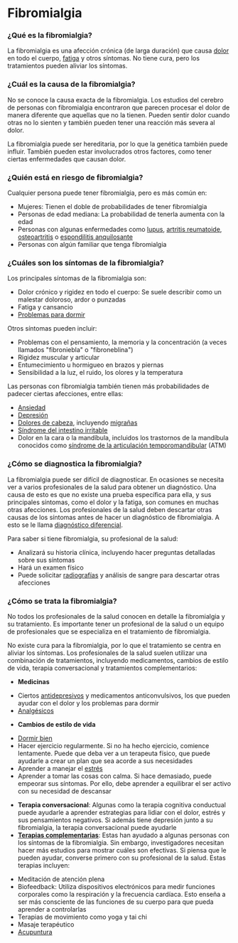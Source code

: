Fibromialgia
============


### ¿Qué es la fibromialgia?


La fibromialgia es una afección crónica (de larga duración) que causa [dolor](https://medlineplus.gov/spanish/chronicpain.html) en todo el cuerpo, [fatiga](https://medlineplus.gov/spanish/fatigue.html) y otros síntomas. No tiene cura, pero los tratamientos pueden aliviar los síntomas.


### ¿Cuál es la causa de la fibromialgia?


No se conoce la causa exacta de la fibromialgia. Los estudios del cerebro de personas con fibromialgia encontraron que parecen procesar el dolor de manera diferente que aquellas que no la tienen. Pueden sentir dolor cuando otras no lo sienten y también pueden tener una reacción más severa al dolor.



La fibromialgia puede ser hereditaria, por lo que la genética también puede influir. También pueden estar involucrados otros factores, como tener ciertas enfermedades que causan dolor. 


### ¿Quién está en riesgo de fibromialgia?


Cualquier persona puede tener fibromialgia, pero es más común en:


* Mujeres: Tienen el doble de probabilidades de tener fibromialgia
* Personas de edad mediana: La probabilidad de tenerla aumenta con la edad
* Personas con algunas enfermedades como [lupus](https://medlineplus.gov/spanish/lupus.html), [artritis reumatoide](https://medlineplus.gov/spanish/rheumatoidarthritis.html), [osteoartritis](https://medlineplus.gov/spanish/osteoarthritis.html) o [espondilitis anquilosante](https://medlineplus.gov/spanish/ankylosingspondylitis.html)
* Personas con algún familiar que tenga fibromialgia


### ¿Cuáles son los síntomas de la fibromialgia?


Los principales síntomas de la fibromialgia son:


* Dolor crónico y rigidez en todo el cuerpo: Se suele describir como un malestar doloroso, ardor o punzadas
* Fatiga y cansancio
* [Problemas para dormir](https://medlineplus.gov/spanish/sleepdisorders.html)


Otros síntomas pueden incluir:


* Problemas con el pensamiento, la memoria y la concentración (a veces llamados "fibroniebla" o "fibroneblina")
* Rigidez muscular y articular
* Entumecimiento u hormigueo en brazos y piernas
* Sensibilidad a la luz, el ruido, los olores y la temperatura


Las personas con fibromialgia también tienen más probabilidades de padecer ciertas afecciones, entre ellas:


* [Ansiedad](https://medlineplus.gov/spanish/anxiety.html)
* [Depresión](https://medlineplus.gov/spanish/depression.html)
* [Dolores de cabeza](https://medlineplus.gov/spanish/headache.html), incluyendo [migrañas](https://medlineplus.gov/spanish/migraine.html)
* [Síndrome del intestino irritable](https://medlineplus.gov/spanish/irritablebowelsyndrome.html)
* Dolor en la cara o la mandíbula, incluidos los trastornos de la mandíbula conocidos como [síndrome de la articulación temporomandibular](https://medlineplus.gov/spanish/temporomandibularjointdysfunction.html) (ATM)


### ¿Cómo se diagnostica la fibromialgia?


La fibromialgia puede ser difícil de diagnosticar. En ocasiones se necesita ver a varios profesionales de la salud para obtener un diagnóstico. Una causa de esto es que no existe una prueba específica para ella, y sus principales síntomas, como el dolor y la fatiga, son comunes en muchas otras afecciones. Los profesionales de la salud deben descartar otras causas de los síntomas antes de hacer un diagnóstico de fibromialgia. A esto se le llama [diagnóstico diferencial](https://medlineplus.gov/spanish/pruebas-de-laboratorio/diagnostico-diferencial/).


Para saber si tiene fibromialgia, su profesional de la salud:


* Analizará su historia clínica, incluyendo hacer preguntas detalladas sobre sus síntomas
* Hará un examen físico
* Puede solicitar [radiografías](https://medlineplus.gov/spanish/xrays.html) y análisis de sangre para descartar otras afecciones


### ¿Cómo se trata la fibromialgia?


No todos los profesionales de la salud conocen en detalle la fibromialgia y su tratamiento. Es importante tener un profesional de la salud o un equipo de profesionales que se especializa en el tratamiento de fibromialgia.


No existe cura para la fibromialgia, por lo que el tratamiento se centra en aliviar los síntomas. Los profesionales de la salud suelen utilizar una combinación de tratamientos, incluyendo medicamentos, cambios de estilo de vida, terapia conversacional y tratamientos complementarios:


* **Medicinas**
+ Ciertos [antidepresivos](https://medlineplus.gov/spanish/antidepressants.html) y medicamentos anticonvulsivos, los que pueden ayudar con el dolor y los problemas para dormir
+ [Analgésicos](https://medlineplus.gov/spanish/painrelievers.html)

* **Cambios de estilo de vida**
+ [Dormir bien](https://medlineplus.gov/spanish/healthysleep.html)
+ Hacer ejercicio regularmente. Si no ha hecho ejercicio, comience lentamente. Puede que deba ver a un terapeuta físico, que puede ayudarle a crear un plan que sea acorde a sus necesidades
+ Aprender a manejar el [estrés](https://medlineplus.gov/spanish/stress.html)
+ Aprender a tomar las cosas con calma. Si hace demasiado, puede empeorar sus síntomas. Por ello, debe aprender a equilibrar el ser activo con su necesidad de descansar

* **Terapia conversacional**: Algunas como la terapia cognitiva conductual puede ayudarle a aprender estrategias para lidiar con el dolor, estrés y sus pensamientos negativos. Si además tiene depresión junto a su fibromialgia, la terapia conversacional puede ayudarle
* **[Terapias complementarias](https://medlineplus.gov/spanish/complementaryandintegrativemedicine.html)**: Estas han ayudado a algunas personas con los síntomas de la fibromialgia. Sin embargo, investigadores necesitan hacer más estudios para mostrar cuáles son efectivas. Si piensa que le pueden ayudar, converse primero con su profesional de la salud. Estas terapias incluyen:
+ Meditación de atención plena
+ Biofeedback: Utiliza dispositivos electrónicos para medir funciones corporales como la respiración y la frecuencia cardíaca. Esto enseña a ser más consciente de las funciones de su cuerpo para que pueda aprender a controlarlas
+ Terapias de movimiento como yoga y tai chi
+ Masaje terapéutico
+ [Acupuntura](https://medlineplus.gov/spanish/acupuncture.html)
